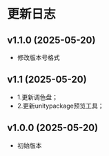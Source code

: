 # 更新日志

## v1.1.0 (2025-05-20)
- 修改版本号格式

## v1.1 (2025-05-20)
- 1.更新调色盘；
- 2.更新unitypackage预览工具；

## v1.0.0 (2025-05-20)
- 初始版本
